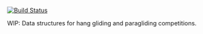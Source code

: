 [![Build Status](https://travis-ci.org/BlockScope/haskell-flight-comp.svg)](https://travis-ci.org/BlockScope/haskell-flight-comp)

WIP: Data structures for hang gliding and paragliding competitions.

